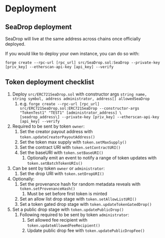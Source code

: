# Deployment

## SeaDrop deployment

SeaDrop will live at the same address across chains once officially deployed.

If you would like to deploy your own instance, you can do so with:

`forge create --rpc-url [rpc_url] src/SeaDrop.sol:SeaDrop --private-key [priv_key] --etherscan-api-key [api_key] --verify`

## Token deployment checklist

1. Deploy `src/ERC721SeaDrop.sol` with constructor args `string name, string symbol, address administrator, address[] allowedSeaDrop`
   1. e.g. `forge create --rpc-url [rpc_url] src/ERC721SeaDrop.sol:ERC721SeaDrop --constructor-args "TokenTest1" "TEST1" [administrator_address] \[seadrop_address\] --private-key [priv_key] --etherscan-api-key [api_key] --verify`
1. Required to be sent by token `owner`:
   1. Set the creator payout address with `token.updateCreatorPayoutAddress()`
   1. Set the token max supply with `token.setMaxSupply()`
   1. Set the contract URI with `token.setContractURI()`
   1. Set the baseURI with `token.setBaseURI()`
      1. Optionally emit an event to notify a range of token updates with `token.setBatchTokenURIs()`
1. Can be sent by token `owner` or `administrator`:
   1. Set the drop URI with `token.setDropURI()`
1. Optionally:
   1. Set the provenance hash for random metadata reveals with `token.setProvenanceHash()`
      1. Must be set before first token is minted
   1. Set an allow list drop stage with `token.setAllowListURI()`
   1. Set a token gated drop stage with `token.updateTokenGatedDrop()`
1. Set a public drop stage with `token.updatePublicDrop()`
   1. Following required to be sent by token `administrator`:
      1. Set allowed fee recipient with `token.updateAllowedFeeRecipient()`
      1. Update public drop fee with `token.updatePublicDropFee()`

